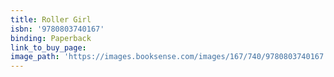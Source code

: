 ```yaml
---
title: Roller Girl
isbn: '9780803740167'
binding: Paperback
link_to_buy_page:
image_path: 'https://images.booksense.com/images/167/740/9780803740167.jpg'
---
```


